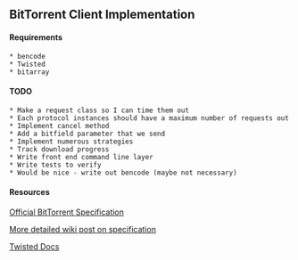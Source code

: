 ## BitTorrent Client Implementation

#### Requirements
    * bencode
    * Twisted
    * bitarray

#### TODO
    * Make a request class so I can time them out
    * Each protocol instances should have a maximum number of requests out
    * Implement cancel method
    * Add a bitfield parameter that we send
    * Implement numerous strategies
    * Track download progress
    * Write front end command line layer
    * Write tests to verify
    * Would be nice - write out bencode (maybe not necessary)

#### Resources

[Official BitTorrent Specification](http://wwww.bittorrent.org/beps/bep_0003.html')

[More detailed wiki post on specification](http://wiki.theory.org/BitTorrentSpecification)

[Twisted Docs](http://twistedmatrix.com/documents/current/)
